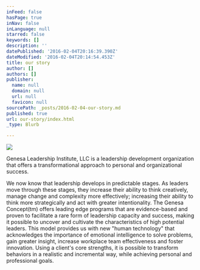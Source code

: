 ```yaml
---
inFeed: false
hasPage: true
inNav: false
inLanguage: null
starred: false
keywords: []
description: ''
datePublished: '2016-02-04T20:16:39.390Z'
dateModified: '2016-02-04T20:14:54.453Z'
title: our story
author: []
authors: []
publisher:
  name: null
  domain: null
  url: null
  favicon: null
sourcePath: _posts/2016-02-04-our-story.md
published: true
url: our-story/index.html
_type: Blurb

---
```

![](https://s3-us-west-2.amazonaws.com/the-grid-img/p/eda92b67424427b3a9f9a2b0de33fc8c8492d4d9.png)

Genesa Leadership Institute, LLC is a leadership development organization that offers a transformational approach to personal and organizational success.

We now know that leadership develops in predictable stages. As leaders move through these stages, they increase their ability to think creatively, manage change and complexity more effectively; increasing their ability to think more strategically and act with greater intentionality. The Genesa Concept(tm) offers leading edge programs that are evidence-based and proven to facilitate a rare form of leadership capacity and success, making it possible to uncover and cultivate the characteristics of high potential leaders. This model provides us with new "human technology" that acknowledges the importance of emotional intelligence to solve problems, gain greater insight, increase workplace team effectiveness and foster innovation. Using a client's core strengths, it is possible to transform behaviors in a realistic and incremental way, while achieving personal and professional goals.